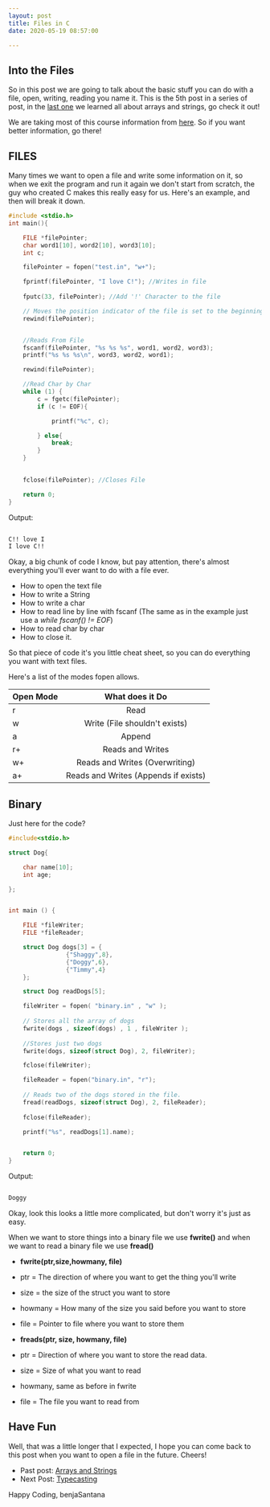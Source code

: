 ```yaml
---
layout: post
title: Files in C
date: 2020-05-19 08:57:00

---
```


## Into the Files

So in this post we are going to talk about the basic stuff you can do with a file, open, writing, reading you name it. This is the 5th post in a series of post, in the [last one][ReLearning] we learned all about arrays and strings, go check it out!

We are taking most of this course information from [here][page]. So if you want better information, go there!

## FILES

Many times we want to open a file and write some information on it, so when we exit the program and run it again we don't start from scratch, the guy who created C makes this really easy for us. Here's an example, and then will break it down.


```c
#include <stdio.h>
int main(){

    FILE *filePointer;
    char word1[10], word2[10], word3[10];
    int c;

    filePointer = fopen("test.in", "w+");

    fprintf(filePointer, "I love C!"); //Writes in file
    
    fputc(33, filePointer); //Add '!' Character to the file

    // Moves the position indicator of the file is set to the beginning
    rewind(filePointer); 


    //Reads From File
    fscanf(filePointer, "%s %s %s", word1, word2, word3); 
    printf("%s %s %s\n", word3, word2, word1);

    rewind(filePointer);

    //Read Char by Char
    while (1) {
        c = fgetc(filePointer);
        if (c != EOF){

            printf("%c", c);

        } else{
            break;
        }
    }
    

    fclose(filePointer); //Closes File

    return 0;
}
```
Output:

```bash

C!! love I
I love C!!

```
Okay, a big chunk of code I know, but pay attention, there's almost everything you'll ever want to do with a file ever. 

* How to open the text file
* How to write a String
* How to write a char
* How to read line by line with fscanf (The same as in the example just use a _while fscanf() != EOF_)
* How to read char by char
* How to close it.

So that piece of code it's you little cheat sheet, so you can do everything you want with text files.

Here's a list of the modes fopen allows.

| Open Mode        | What does it Do |
| ------------- |:---------------------------:|
| r      | Read |
| w      | Write (File shouldn't exists)      |
| a      | Append  |
| r+      | Reads and Writes  |
| w+     | Reads and Writes (Overwriting) |
| a+      | Reads and Writes (Appends if exists) |


## Binary

Just here for the code?

```c
#include<stdio.h>

struct Dog{

    char name[10];
    int age;

};


int main () {

    FILE *fileWriter;
    FILE *fileReader;

    struct Dog dogs[3] = {
                {"Shaggy",8},
                {"Doggy",6},
                {"Timmy",4}
    };

    struct Dog readDogs[5];

    fileWriter = fopen( "binary.in" , "w" ); 
    
    // Stores all the array of dogs
    fwrite(dogs , sizeof(dogs) , 1 , fileWriter ); 
    
    //Stores just two dogs
    fwrite(dogs, sizeof(struct Dog), 2, fileWriter); 

    fclose(fileWriter);

    fileReader = fopen("binary.in", "r");
    
    // Reads two of the dogs stored in the file.
    fread(readDogs, sizeof(struct Dog), 2, fileReader); 
    
    fclose(fileReader);

    printf("%s", readDogs[1].name);


    return 0;
}
```
Output:

```bash

Doggy

```
Okay, look this looks a little more complicated, but don't worry it's just as easy.

When we want to store things into a binary file we use __fwrite()__ and when we want to read a binary file we use __fread()__

* __fwrite(ptr,size,howmany, file)__

* ptr = The direction of where you want to get the thing you'll write
* size = the size of the struct you want to store
* howmany = How many of the size you said before you want to store
* file = Pointer to file where you want to store them

* __freads(ptr, size, howmany, file)__

* ptr = Direction of where you want to store the read data.
* size = Size of what you want to read
* howmany, same as before in fwrite
* file = The file you want to read from

## Have Fun

Well, that was a little longer that I expected, I hope you can come back to this post when you want to open a file in the future. Cheers!


* Past post: [Arrays and Strings][ReLearning]
* Next Post: [Typecasting][nextLesson]

Happy Coding,
benjaSantana

[page]: https://www.cprogramming.com/tutorial/c/lesson1.html
[ReLearning]: https://benjasantana.github.io/2020/05/18/Arrays-Strings.html
[nextLesson]: https://benjasantana.github.io/2020/05/20/Typecasting.html
